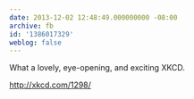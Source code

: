 ```yaml
---
date: 2013-12-02 12:48:49.000000000 -08:00
archive: fb
id: '1386017329'
weblog: false
---
```


What a lovely, eye-opening, and exciting XKCD. 

http://xkcd.com/1298/
